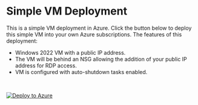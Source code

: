 # Simple VM Deployment
This is a simple VM deployment in Azure. Click the button below to deploy this simple VM into your own Azure subscriptions. The features of this deployment:
- Windows 2022 VM with a public IP address.
- The VM will be behind an NSG allowing the addition of your public IP address for RDP access.
- VM is configured with auto-shutdown tasks enabled.

<br />

[![Deploy to Azure](https://aka.ms/deploytoazurebutton)](https://portal.azure.com/#create/Microsoft.Template/uri/https%3A%2F%2Fraw.githubusercontent.com%2FCityHallin%2Fpublic%2Fmain%2Fresources%2Fazure%2Fvirtual_machine%2Ftemplates%2Fsimple_vm.json)

